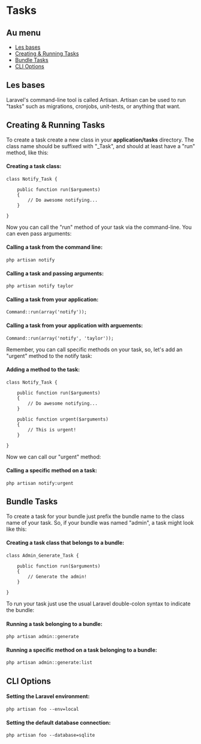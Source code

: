 # Tasks

## Au menu

- [Les bases](#the-basics)
- [Creating & Running Tasks](#creating-tasks)
- [Bundle Tasks](#bundle-tasks)
- [CLI Options](#cli-options)

<a name="the-basics"></a>
## Les bases

Laravel's command-line tool is called Artisan. Artisan can be used to run "tasks" such as migrations, cronjobs, unit-tests, or anything that want. 

<a name="creating-tasks"></a>
## Creating & Running Tasks

To create a task create a new class in your **application/tasks** directory. The class name should be suffixed with "_Task", and should at least have a "run" method, like this:

#### Creating a task class:

	class Notify_Task {

		public function run($arguments)
		{
			// Do awesome notifying...
		}

	}

Now you can call the "run" method of your task via the command-line. You can even pass arguments:

#### Calling a task from the command line:

	php artisan notify

#### Calling a task and passing arguments:

	php artisan notify taylor

#### Calling a task from your application:

	Command::run(array('notify'));

#### Calling a task from your application with arguements:

	Command::run(array('notify', 'taylor'));

Remember, you can call specific methods on your task, so, let's add an "urgent" method to the notify task:

#### Adding a method to the task:

	class Notify_Task {

		public function run($arguments)
		{
			// Do awesome notifying...
		}

		public function urgent($arguments)
		{
			// This is urgent!
		}

	}

Now we can call our "urgent" method:

#### Calling a specific method on a task:

	php artisan notify:urgent

<a name="bundle-tasks"></a>
## Bundle Tasks

To create a task for your bundle just prefix the bundle name to the class name of your task. So, if your bundle was named "admin", a task might look like this:

#### Creating a task class that belongs to a bundle:

	class Admin_Generate_Task {

		public function run($arguments)
		{
			// Generate the admin!
		}

	}

To run your task just use the usual Laravel double-colon syntax to indicate the bundle:

#### Running a task belonging to a bundle:

	php artisan admin::generate

#### Running a specific method on a task belonging to a bundle:

	php artisan admin::generate:list

<a name="cli-options"></a>
## CLI Options

#### Setting the Laravel environment:

	php artisan foo --env=local

#### Setting the default database connection:

	php artisan foo --database=sqlite
